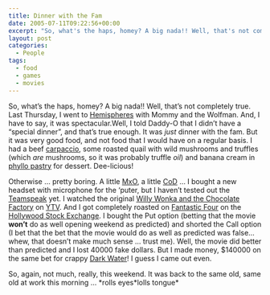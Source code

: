 ```yaml
---
title: Dinner with the Fam
date: 2005-07-11T09:22:56+00:00
excerpt: "So, what's the haps, homey? A big nada!! Well, that's not completely true. Last Thursday, I went to Hemispheres with"
layout: post
categories:
  - People
tags:
  - food
  - games
  - movies
---
```

So, what&#8217;s the haps, homey? A big nada!! Well, that&#8217;s not completely true. Last Thursday, I went to [Hemispheres](http://www.metropolitan.com/hemis/) with Mommy and the Wolfman. And, I have to say, it was spectacular.Well, I told Daddy-O that I didn&#8217;t have a &#8220;special dinner&#8221;, and that&#8217;s true enough. It was <span style="font-style: italic;">just</span> dinner with the fam. But it was very good food, and not food that I would have on a regular basis. I had a beef [carpaccio](http://www.foodreference.com/html/fcarpaccio.html), some roasted quail with wild mushrooms and truffles (which <span style="font-style: italic;">are</span> mushrooms, so it was probably truffle <span style="font-style: italic;">oil</span>) and banana cream in [phyllo pastry](http://en.wikipedia.org/wiki/Phyllo) for dessert. Dee-licious!

Otherwise &#8230; pretty boring. A little [MxO](http://www.gamespot.com/the-matrix-online/), a little [CoD](http://www.callofduty.com/) &#8230; I bought a new headset with microphone for the &#8216;puter, but I haven&#8217;t tested out the [Teamspeak](http://www.teamspeak.org/) yet. I watched the original [Willy Wonka and the Chocolate Factory](http://www.imdb.com/title/tt0067992/) on [YTV](http://www.ytv.com/). And I got completely roasted on [Fantastic Four](http://www.imdb.com/title/tt0120667/) on the [Hollywood Stock Exchange](http://www.hsx.com/). I bought the Put option (betting that the movie <span style="font-weight: bold;">won&#8217;t</span> do as well opening weekend as predicted) and shorted the Call option (I bet that the bet that the movie would do as well as predicted was false&#8230; whew, that doesn&#8217;t make much sense &#8230; trust me). Well, the movie did better than predicted and I lost 40000 fake dollars. But I made money, $140000 on the same bet for crappy [Dark Water](http://www.imdb.com/title/tt0382628/)! I guess I came out even.

So, again, not much, really, this weekend. It was back to the same old, same old at work this morning &#8230; \*rolls eyes\*lolls tongue*
